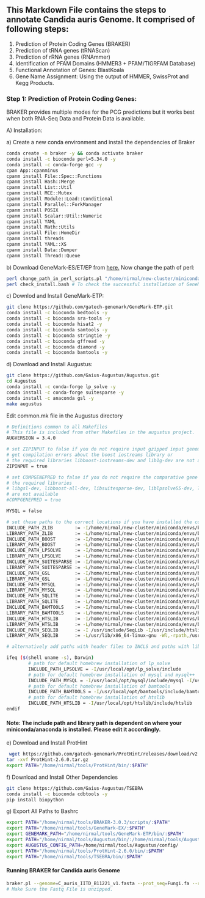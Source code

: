 ## This Markdown File contains the steps to annotate Candida auris Genome. It comprised of following steps:
1. Prediction of Protein Coding Genes (BRAKER)
2. Prediction of tRNA genes (tRNAScan)
3. Prediction of rRNA genes (RNAmmer)
4. Identification of PFAM Domains (HMMER3 + PFAM/TIGRFAM Database)
5. Functional Annotation of Genes: BlastKoala
6. Gene Name Assignment: Using the output of HMMER, SwissProt and Kegg Products.

### Step 1: Prediction of Protein Coding Genes:
BRAKER provides multiple modes for the PCG predictions but it works best when both RNA-Seq Data and Protein Data is available.

A) Installation:

a) Create a new conda environment and install the dependencies of Braker
```bash
conda create -n braker -y && conda activate braker
conda install -c bioconda perl=5.34.0 -y
conda install -c conda-forge gcc -y
cpan App::cpanminus
cpanm install File::Spec::Functions
cpanm install Hash::Merge
cpanm install List::Util
cpanm install MCE::Mutex
cpanm install Module::Load::Conditional
cpanm install Parallel::ForkManager
cpanm install POSIX
cpanm install Scalar::Util::Numeric
cpanm install YAML
cpanm install Math::Utils
cpanm install File::HomeDir
cpanm install threads
cpanm install YAML::XS
cpanm install Data::Dumper
cpanm install Thread::Queue
```
b) Download GeneMark-ES/ET/EP from [here.](http://exon.gatech.edu/GeneMark/license_download.cgi) Now change the path of perl:
```bash
perl change_path_in_perl_scripts.pl "/home/nirmal/new-cluster/miniconda/envs/braker/bin/perl"
perl check_install.bash # To check the successful installation of GeneMark-ES
```
c) Downlod and Install GeneMark-ETP:
```bash
git clone https://github.com/gatech-genemark/GeneMark-ETP.git
conda install -c bioconda bedtools -y
conda install -c bioconda sra-tools -y
conda install -c bioconda hisat2 -y
conda install -c bioconda samtools -y
conda install -c bioconda stringtie -y
conda install -c bioconda gffread -y
conda install -c bioconda diamond -y
conda install -c bioconda bamtools -y
```
d) Download and Install Augustus:
```bash
git clone https://github.com/Gaius-Augustus/Augustus.git
cd Augustus
conda install -c conda-forge lp_solve -y
conda install -c conda-forge suitesparse -y
conda install -c anaconda gsl -y
make augustus
```
Edit common.mk file in the Augustus directory
```bash
# Definitions common to all Makefiles
# This file is included from other Makefiles in the augustus project.
AUGVERSION = 3.4.0

# set ZIPINPUT to false if you do not require input gzipped input genome files,
# get compilation errors about the boost iostreams library or
# the required libraries libboost-iostreams-dev and lib1g-dev are not available
ZIPINPUT = true

# set COMPGENEPRED to false if you do not require the comparative gene prediction mode (CGP) or
# the required libraries
# libgsl-dev, libboost-all-dev, libsuitesparse-dev, liblpsolve55-dev, libmysql++-dev and libsqlite3-dev
# are not available
#COMPGENEPRED = true

MYSQL = false

# set these paths to the correct locations if you have installed the corresponding packages in non-default locations:
INCLUDE_PATH_ZLIB        := -I/home/nirmal/new-cluster/miniconda/envs/braker/include
LIBRARY_PATH_ZLIB        := -L/home/nirmal/new-cluster/miniconda/envs/braker/lib -Wl,-rpath,/home/nirmal/new-cluster/miniconda/envs/braker/lib
INCLUDE_PATH_BOOST       := -I/home/nirmal/new-cluster/miniconda/envs/braker/include
LIBRARY_PATH_BOOST       := -L/home/nirmal/new-cluster/miniconda/envs/braker/lib -Wl,-rpath,/home/nirmal/new-cluster/miniconda/envs/braker/lib
INCLUDE_PATH_LPSOLVE     := -I/home/nirmal/new-cluster/miniconda/envs/braker/include/lpsolve
LIBRARY_PATH_LPSOLVE     := -L/home/nirmal/new-cluster/miniconda/envs/braker/lib -Wl,-rpath,/home/nirmal/new-cluster/miniconda/envs/braker/lib
INCLUDE_PATH_SUITESPARSE := -I/home/nirmal/new-cluster/miniconda/envs/braker/include
LIBRARY_PATH_SUITESPARSE := -L/home/nirmal/new-cluster/miniconda/envs/braker/lib -Wl,-rpath,/home/nirmal/new-cluster/miniconda/envs/braker/lib
INCLUDE_PATH_GSL         := -I/home/nirmal/new-cluster/miniconda/envs/braker/include
LIBRARY_PATH_GSL         := -L/home/nirmal/new-cluster/miniconda/envs/braker/lib -Wl,-rpath,/home/nirmal/new-cluster/miniconda/envs/braker/lib
INCLUDE_PATH_MYSQL       := -I/home/nirmal/new-cluster/miniconda/envs/braker/include/mysql      # the path to mysql++ may have to be adjusted
LIBRARY_PATH_MYSQL       := -L/home/nirmal/new-cluster/miniconda/envs/braker/lib -L/home/nirmal/new-cluster/miniconda/envs/braker/lib -Wl,-rpath,/home/nirmal/new-cluster/miniconda/envs/braker/lib -Wl,-rpath,/home/nirmal/new-cluster/miniconda/envs/braker/lib
INCLUDE_PATH_SQLITE      := -I/home/nirmal/new-cluster/miniconda/envs/braker/include
LIBRARY_PATH_SQLITE      := -L/home/nirmal/new-cluster/miniconda/envs/braker/lib -Wl,-rpath,/home/nirmal/new-cluster/miniconda/envs/braker/lib
INCLUDE_PATH_BAMTOOLS    := -I/home/nirmal/new-cluster/miniconda/envs/braker/include/bamtools
LIBRARY_PATH_BAMTOOLS    := -L/home/nirmal/new-cluster/miniconda/envs/braker/lib -Wl,-rpath,/home/nirmal/new-cluster/miniconda/envs/braker/lib
INCLUDE_PATH_HTSLIB      := -I/home/nirmal/new-cluster/miniconda/envs/braker/include/htslib
LIBRARY_PATH_HTSLIB      := -L/home/nirmal/new-cluster/miniconda/envs/braker/lib -Wl,-rpath,/home/nirmal/new-cluster/miniconda/envs/braker/lib
INCLUDE_PATH_SEQLIB      := -I /usr/include/SeqLib -I/usr/include/htslib -I/usr/include/jsoncpp
LIBRARY_PATH_SEQLIB      := -L/usr/lib/x86_64-linux-gnu -Wl,-rpath,/usr/lib/x86_64-linux-gnu

# alternatively add paths with header files to INCLS and paths with library files to LDFLAGS

ifeq ($(shell uname -s), Darwin)
        # path for default homebrew installation of lp_solve
        INCLUDE_PATH_LPSOLVE = -I/usr/local/opt/lp_solve/include
        # path for default homebrew installation of mysql and mysql++
        INCLUDE_PATH_MYSQL = -I/usr/local/opt/mysql/include/mysql -I/usr/local/opt/mysql++/include/mysql
        # path for default homebrew installation of bamtools
        INCLUDE_PATH_BAMTOOLS = -I/usr/local/opt/bamtools/include/bamtools
        # path for default homebrew installation of htslib
        INCLUDE_PATH_HTSLIB = -I/usr/local/opt/htslib/include/htslib
endif
```
#### Note: The include path and library path is dependent on where your miniconda/anaconda is installed. Please edit it accordingly.

e) Download and Install ProtHint
```bash
 wget https://github.com/gatech-genemark/ProtHint/releases/download/v2.6.0/ProtHint-2.6.0.tar.gz
tar -xvf ProtHint-2.6.0.tar.gz
export PATH="/home/nirmal/tools/ProtHint/bin/:$PATH"
```
f) Download and Install Other Dependencies
```bash
git clone https://github.com/Gaius-Augustus/TSEBRA
conda install -c bioconda cdbtools -y
pip install biopython
```
g) Export All Paths to Bashrc
```bash
export PATH="/home/nirmal/tools/BRAKER-3.0.3/scripts/:$PATH"
export PATH="/home/nirmal/tools/GeneMark-EX/:$PATH"
export GENEMARK_PATH="/home/nirmal/tools/GeneMark-ETP/bin/:$PATH"
export PATH="/home/nirmal/tools/Augustus/bin/:/home/nirmal/tools/Augustus/scripts/:$PATH"
export AUGUSTUS_CONFIG_PATH=/home/nirmal/tools/Augustus/config/
export PATH="/home/nirmal/tools/ProtHint-2.6.0/bin/:$PATH"
export PATH="/home/nirmal/tools/TSEBRA/bin/:$PATH"
```
#### Running BRAKER for Candida auris Genome
```bash
braker.pl --genome=C_auris_IITD_B11221_v1.fasta --prot_seq=Fungi.fa --rnaseq_sets_dirs=/nfs_master/nirmal/Nanopore/c_auris_methylation/pass/C_auris_annotation_data --rnaseq_sets_ids=SRR11511212,SRR13193644,SRR13193646,SRR18885077 --threads 16 --fungus
# Make Sure the Fastq File is unzipped.
```
